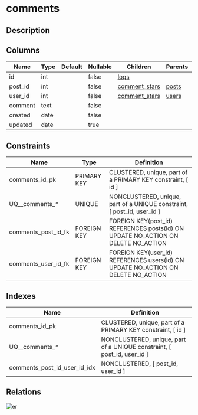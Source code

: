 # comments

## Description

## Columns

| Name | Type | Default | Nullable | Children | Parents | Comment |
| ---- | ---- | ------- | -------- | -------- | ------- | ------- |
| id | int |  | false | [logs](logs.md) |  |  |
| post_id | int |  | false | [comment_stars](comment_stars.md) | [posts](posts.md) |  |
| user_id | int |  | false | [comment_stars](comment_stars.md) | [users](users.md) |  |
| comment | text |  | false |  |  |  |
| created | date |  | false |  |  |  |
| updated | date |  | true |  |  |  |

## Constraints

| Name | Type | Definition |
| ---- | ---- | ---------- |
| comments_id_pk | PRIMARY KEY | CLUSTERED, unique, part of a PRIMARY KEY constraint, [ id ] |
| UQ__comments_* | UNIQUE | NONCLUSTERED, unique, part of a UNIQUE constraint, [ post_id, user_id ] |
| comments_post_id_fk | FOREIGN KEY | FOREIGN KEY(post_id) REFERENCES posts(id) ON UPDATE NO_ACTION ON DELETE NO_ACTION |
| comments_user_id_fk | FOREIGN KEY | FOREIGN KEY(user_id) REFERENCES users(id) ON UPDATE NO_ACTION ON DELETE NO_ACTION |

## Indexes

| Name | Definition |
| ---- | ---------- |
| comments_id_pk | CLUSTERED, unique, part of a PRIMARY KEY constraint, [ id ] |
| UQ__comments_* | NONCLUSTERED, unique, part of a UNIQUE constraint, [ post_id, user_id ] |
| comments_post_id_user_id_idx | NONCLUSTERED, [ post_id, user_id ] |

## Relations

![er](comments.svg)
